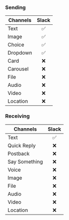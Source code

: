 ### Sending

| Channels | Slack |
| -------- | :---: |
| Text     |  ✅   |
| Image    |  ✅   |
| Choice   |  ✅   |
| Dropdown |  ✅   |
| Card     |  ❌   |
| Carousel |  ❌   |
| File     |  ❌   |
| Audio    |  ❌   |
| Video    |  ❌   |
| Location |  ❌   |

### Receiving

| Channels      | Slack |
| ------------- | :---: |
| Text          |  ✅   |
| Quick Reply   |  ❌   |
| Postback      |  ❌   |
| Say Something |  ❌   |
| Voice         |  ❌   |
| Image         |  ❌   |
| File          |  ❌   |
| Audio         |  ❌   |
| Video         |  ❌   |
| Location      |  ❌   |

